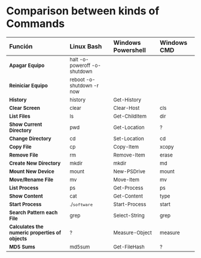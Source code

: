 # Comparison between kinds of Commands

| Función | Linux Bash | Windows Powershell | Windows CMD |
| :------ | :--------- | :----------------- | :---------- |
| <font size="2">**Apagar Equipo**</font> | <font size="2">halt -o- poweroff -o- shutdown</font> |  |  |
| <font size="2">**Reiniciar Equipo**</font> | <font size="2">reboot -o- shutdown -r now</font> |  |  |
| <font size="2">**History**</font> | <font size="2">history</font> | <font size="2">Get-History</font> | <font size="2"></font> |
| <font size="2">**Clear Screen**</font> | <font size="2">clear</font> | <font size="2">Clear-Host</font> | <font size="2">cls</font> |
| <font size="2">**List Files**</font> | <font size="2">ls</font> | <font size="2">Get-ChildItem</font> | <font size="2">dir</font> |
| <font size="2">**Show Current Directory**</font> | <font size="2">pwd</font> | <font size="2">Get-Location</font> | <font size="2">?</font> |
| <font size="2">**Change Directory**</font> | <font size="2">cd</font> | <font size="2">Set-Location</font> | <font size="2">cd</font> |
| <font size="2">**Copy File**</font> | <font size="2">cp</font> | <font size="2">Copy-Item</font> | <font size="2">xcopy</font> |
| <font size="2">**Remove File**</font> | <font size="2">rm</font> | <font size="2">Remove-Item</font> | <font size="2">erase</font> |
| <font size="2">**Create New Directory**</font> | <font size="2">mkdir</font> | <font size="2">mkdir</font> | <font size="2">md</font> |
| <font size="2">**Mount New Device**</font> | <font size="2">mount</font> | <font size="2">New-PSDrive</font> | <font size="2">mount</font> |
| <font size="2">**Move/Rename File**</font> | <font size="2">mv</font> | <font size="2">Move-Item</font> | <font size="2">mv</font> |
| <font size="2">**List Process**</font> | <font size="2">ps</font> | <font size="2">Get-Process</font> | <font size="2">ps</font> |
| <font size="2">**Show Content**</font> | <font size="2">cat</font> | <font size="2">Get-Content</font> | <font size="2">type</font> |
| <font size="2">**Start Process**</font> | <font size="2">./`software`</font> | <font size="2">Start-Process</font> | <font size="2">start</font> |
| <font size="2">**Search Pattern each File**</font> | <font size="2">grep</font> | <font size="2">Select-String</font> | <font size="2">grep</font> |
| <font size="2">**Calculates the numeric properties of objects**</font> | <font size="2">?</font> | <font size="2">Measure-Object</font> | <font size="2">measure</font> |
| <font size="2">**MD5 Sums**</font> | <font size="2">md5sum</font> | <font size="2">Get-FileHash</font> | <font size="2">?</font> |

 